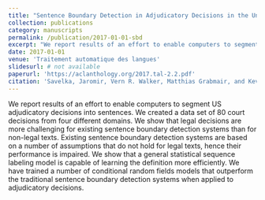 ```yaml
---
title: "Sentence Boundary Detection in Adjudicatory Decisions in the United States"
collection: publications
category: manuscripts
permalink: /publication/2017-01-01-sbd
excerpt: "We report results of an effort to enable computers to segment US adjudicatory decisions into sentences."
date: 2017-01-01
venue: 'Traitement automatique des langues'
slidesurl: # not available
paperurl: 'https://aclanthology.org/2017.tal-2.2.pdf'
citation: 'Savelka, Jaromir, Vern R. Walker, Matthias Grabmair, and Kevin D. Ashley. "Sentence boundary detection in adjudicatory decisions in the united states." <i>Traitement automatique des langues 58</i> (2017): 21.'
---
```


We report results of an effort to enable computers to segment US adjudicatory decisions into sentences. We created a data set of 80 court decisions from four different domains. We show that legal decisions are more challenging for existing sentence boundary detection systems than for non-legal texts. Existing sentence boundary detection systems are based on a number of assumptions that do not hold for legal texts, hence their performance is impaired. We show that a general statistical sequence labeling model is capable of learning the definition more efficiently. We have trained a number of conditional random fields models that outperform the traditional sentence boundary detection systems when applied to adjudicatory decisions.